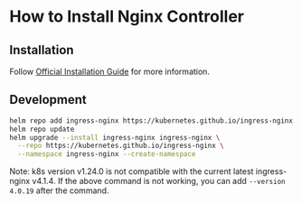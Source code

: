 # How to Install Nginx Controller

## Installation

Follow [Official Installation Guide](https://kubernetes.github.io/ingress-nginx/deploy/) for more information.

## Development

```bash
helm repo add ingress-nginx https://kubernetes.github.io/ingress-nginx
helm repo update
helm upgrade --install ingress-nginx ingress-nginx \
  --repo https://kubernetes.github.io/ingress-nginx \
  --namespace ingress-nginx --create-namespace
```

Note: k8s version v1.24.0 is not compatible with the current latest ingress-nginx v4.1.4. If the above command is not working, you can add `--version 4.0.19` after the command.

